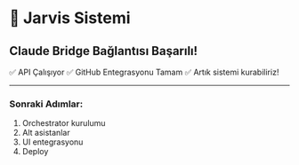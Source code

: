 # 🚀 Jarvis Sistemi

## Claude Bridge Bağlantısı Başarılı!

✅ API Çalışıyor
✅ GitHub Entegrasyonu Tamam
✅ Artık sistemi kurabiliriz!

---

### Sonraki Adımlar:
1. Orchestrator kurulumu
2. Alt asistanlar
3. UI entegrasyonu
4. Deploy